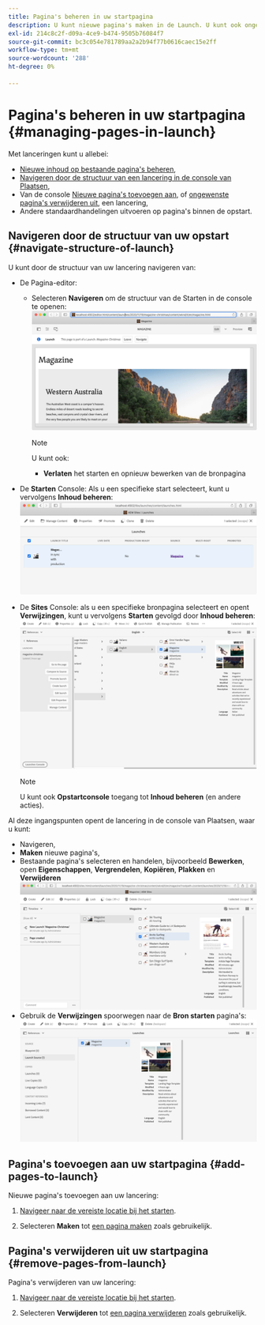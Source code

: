 ```yaml
---
title: Pagina's beheren in uw startpagina
description: U kunt nieuwe pagina's maken in de Launch. U kunt ook ongewenste pagina's verwijderen.
exl-id: 214c8c2f-d09a-4ce9-b474-9505b76084f7
source-git-commit: bc3c054e781789aa2a2b94f77b0616caec15e2ff
workflow-type: tm+mt
source-wordcount: '288'
ht-degree: 0%

---
```


# Pagina&#39;s beheren in uw startpagina {#managing-pages-in-launch}

Met lanceringen kunt u allebei:

* [Nieuwe inhoud op bestaande pagina&#39;s beheren](/help/sites-cloud/authoring/launches/editing.md),
* [Navigeren door de structuur van een lancering in de console van Plaatsen](#navigate-structure-of-launch),
* Van de console [Nieuwe pagina&#39;s toevoegen aan](#add-pages-to-launch), of [ongewenste pagina&#39;s verwijderen uit](#remove-pages-from-launch), een lancering,
* Andere standaardhandelingen uitvoeren op pagina&#39;s binnen de opstart.

## Navigeren door de structuur van uw opstart {#navigate-structure-of-launch}

U kunt door de structuur van uw lancering navigeren van:

* De Pagina-editor:

   * Selecteren **Navigeren** om de structuur van de Starten in de console te openen:
     ![Navigeren door Starten vanuit de Pagina-editor](/help/sites-cloud/authoring/assets/launches-navigate-page-editor.png)

     >[!NOTE]
     >
     >U kunt ook:
     >
     >* **Verlaten** het starten en opnieuw bewerken van de bronpagina

* De **Starten** Console: Als u een specifieke start selecteert, kunt u vervolgens **Inhoud beheren**:
  ![Console starten - Inhoud beheren](/help/sites-cloud/authoring/assets/launches-navigate-launches-console.png)

* De **Sites** Console: als u een specifieke bronpagina selecteert en opent **Verwijzingen**, kunt u vervolgens **Starten** gevolgd door **Inhoud beheren**:
  ![Console starten - Inhoud beheren](/help/sites-cloud/authoring/assets/launches-navigate-sites-console.png)

  >[!NOTE]
  >
  >U kunt ook **Opstartconsole** toegang tot **Inhoud beheren** (en andere acties).

Al deze ingangspunten opent de lancering in de console van Plaatsen, waar u kunt:

* Navigeren,
* **Maken** nieuwe pagina&#39;s,
* Bestaande pagina&#39;s selecteren en handelen, bijvoorbeeld **Bewerken**, open **Eigenschappen**, **Vergrendelen**, **Kopiëren**, **Plakken** en **Verwijderen**
  ![Navigeren door Starten in Siteconsole vanuit Inhoud beheren](/help/sites-cloud/authoring/assets/launches-navigate-manage-content.png)
* Gebruik de **Verwijzingen** spoorwegen naar de **Bron starten** pagina&#39;s:
  ![Siteconsole - Bron starten](/help/sites-cloud/authoring/assets/launches-navigate-launch-source.png)

## Pagina&#39;s toevoegen aan uw startpagina {#add-pages-to-launch}

Nieuwe pagina&#39;s toevoegen aan uw lancering:

1. [Navigeer naar de vereiste locatie bij het starten](#navigate-structure-of-launch).

1. Selecteren **Maken** tot [een pagina maken](/help/sites-cloud/authoring/fundamentals/organizing-pages.md#creating-a-new-page) zoals gebruikelijk.

## Pagina&#39;s verwijderen uit uw startpagina {#remove-pages-from-launch}

Pagina&#39;s verwijderen van uw lancering:

1. [Navigeer naar de vereiste locatie bij het starten](#navigate-structure-of-launch).

1. Selecteren **Verwijderen** tot [een pagina verwijderen](/help/sites-cloud/authoring/fundamentals/organizing-pages.md#deleting-a-page) zoals gebruikelijk.
